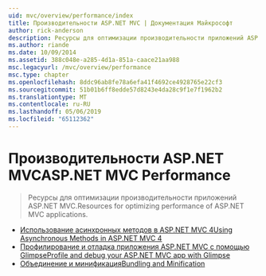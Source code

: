 ```yaml
---
uid: mvc/overview/performance/index
title: Производительности ASP.NET MVC | Документация Майкрософт
author: rick-anderson
description: Ресурсы для оптимизации производительности приложений ASP.NET MVC.
ms.author: riande
ms.date: 10/09/2014
ms.assetid: 388c048e-a285-4d1a-851a-caace21aa988
msc.legacyurl: /mvc/overview/performance
msc.type: chapter
ms.openlocfilehash: 8ddc96ab8fe78a6efa41f4692ce4928765e22cf3
ms.sourcegitcommit: 51b01b6ff8edde57d8243e4da28c9f1e7f1962b2
ms.translationtype: MT
ms.contentlocale: ru-RU
ms.lasthandoff: 05/06/2019
ms.locfileid: "65112362"
---
```

# <a name="aspnet-mvc-performance"></a><span data-ttu-id="58b7d-103">Производительности ASP.NET MVC</span><span class="sxs-lookup"><span data-stu-id="58b7d-103">ASP.NET MVC Performance</span></span>

> <span data-ttu-id="58b7d-104">Ресурсы для оптимизации производительности приложений ASP.NET MVC.</span><span class="sxs-lookup"><span data-stu-id="58b7d-104">Resources for optimizing performance of ASP.NET MVC applications.</span></span>

- [<span data-ttu-id="58b7d-105">Использование асинхронных методов в ASP.NET MVC 4</span><span class="sxs-lookup"><span data-stu-id="58b7d-105">Using Asynchronous Methods in ASP.NET MVC 4</span></span>](using-asynchronous-methods-in-aspnet-mvc-4.md)
- [<span data-ttu-id="58b7d-106">Профилирование и отладка приложения ASP.NET MVC с помощью Glimpse</span><span class="sxs-lookup"><span data-stu-id="58b7d-106">Profile and debug your ASP.NET MVC app with Glimpse</span></span>](profile-and-debug-your-aspnet-mvc-app-with-glimpse.md)
- [<span data-ttu-id="58b7d-107">Объединение и минификация</span><span class="sxs-lookup"><span data-stu-id="58b7d-107">Bundling and Minification</span></span>](bundling-and-minification.md)
